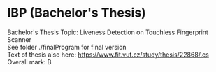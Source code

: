 # IBP (Bachelor's Thesis)
Bachelor's Thesis Topic: Liveness Detection on Touchless Fingerprint Scanner <br>
See folder ./finalProgram for final version <br>
Text of thesis also here: https://www.fit.vut.cz/study/thesis/22868/.cs <br>
Overall mark: B
